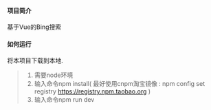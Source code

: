 #### 项目简介

基于Vue的Bing搜索


#### 如何运行

将本项目下载到本地.

> 1. 需要node环境
> 2. 输入命令npm install( 最好使用cnpm淘宝镜像 : npm config set registry https://registry.npm.taobao.org )
> 3. 输入命令npm run dev